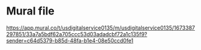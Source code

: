 # Mural file
https://app.mural.co/t/usdigitalservice0135/m/usdigitalservice0135/1673387297851/33a7a5bdf62a705ccc53d03adadcbf72a1c135f9?sender=c64d5379-b85d-48fa-b1e4-08e50ccd0fe1
